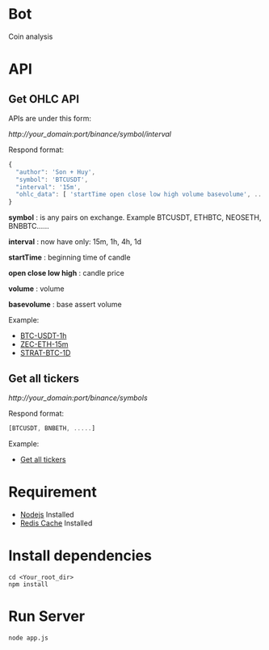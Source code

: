 # Bot
Coin analysis

# API

## Get OHLC API

APIs are under this form:

*http://your_domain:port/binance/symbol/interval*

Respond format:
```javascript
{
  "author": 'Son + Huy',
  "symbol": 'BTCUSDT',
  "interval": '15m',
  "ohlc_data": [ 'startTime open close low high volume basevolume', .... ]
}

```

**symbol** : is any pairs on exchange. Example BTCUSDT, ETHBTC, NEOSETH, BNBBTC......

**interval** : now have only:  15m, 1h, 4h, 1d

**startTime** : beginning time of candle

**open close low high** : candle price

**volume** : volume

**basevolume** : base assert volume

Example:
* [BTC-USDT-1h](http://207.246.113.77:5000/binance/BTCUSDT/15m)
* [ZEC-ETH-15m](http://207.246.113.77:5000/binance/ZECETH/15m)
* [STRAT-BTC-1D](http://207.246.113.77:5000/binance/STRATBTC/1d)

## Get all tickers

*http://your_domain:port/binance/symbols*

Respond format:

```javascript
[BTCUSDT, BNBETH, .....]
```

Example:
* [Get all tickers](http://207.246.113.77:5000/binance/symbols)


# Requirement

* [Nodejs](https://nodejs.org/en/) Installed
* [Redis Cache](https://redis.io/download) Installed

# Install dependencies

```
cd <Your_root_dir>
npm install
```

# Run Server

```
node app.js
```
